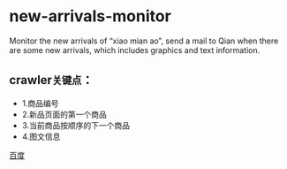 # new-arrivals-monitor
Monitor the new arrivals of “xiao mian ao”, send a mail to Qian when there are some new arrivals, which includes graphics and text information.

## crawler`关键点`：
* 1.商品编号
* 2.新品页面的第一个商品
* 3.当前商品按顺序的下一个商品
* 4.图文信息

[百度](https://www.baidu.com "baidu")  

